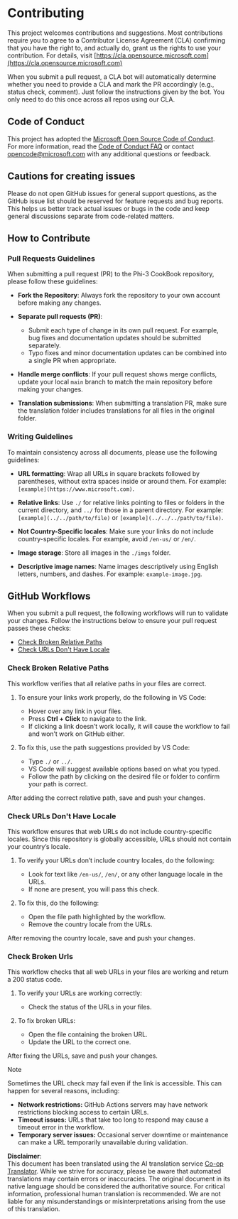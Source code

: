 <!--
CO_OP_TRANSLATOR_METADATA:
{
  "original_hash": "90d0d072cf26ccc1f271a580d3e45d70",
  "translation_date": "2025-07-09T18:54:16+00:00",
  "source_file": "CONTRIBUTING.md",
  "language_code": "en"
}
-->
# Contributing

This project welcomes contributions and suggestions. Most contributions require you to agree to a Contributor License Agreement (CLA) confirming that you have the right to, and actually do, grant us the rights to use your contribution. For details, visit [https://cla.opensource.microsoft.com](https://cla.opensource.microsoft.com)

When you submit a pull request, a CLA bot will automatically determine whether you need to provide a CLA and mark the PR accordingly (e.g., status check, comment). Just follow the instructions given by the bot. You only need to do this once across all repos using our CLA.

## Code of Conduct

This project has adopted the [Microsoft Open Source Code of Conduct](https://opensource.microsoft.com/codeofconduct/).  
For more information, read the [Code of Conduct FAQ](https://opensource.microsoft.com/codeofconduct/faq/) or contact [opencode@microsoft.com](mailto:opencode@microsoft.com) with any additional questions or feedback.

## Cautions for creating issues

Please do not open GitHub issues for general support questions, as the GitHub issue list should be reserved for feature requests and bug reports. This helps us better track actual issues or bugs in the code and keep general discussions separate from code-related matters.

## How to Contribute

### Pull Requests Guidelines

When submitting a pull request (PR) to the Phi-3 CookBook repository, please follow these guidelines:

- **Fork the Repository**: Always fork the repository to your own account before making any changes.

- **Separate pull requests (PR)**:
  - Submit each type of change in its own pull request. For example, bug fixes and documentation updates should be submitted separately.
  - Typo fixes and minor documentation updates can be combined into a single PR when appropriate.

- **Handle merge conflicts**: If your pull request shows merge conflicts, update your local `main` branch to match the main repository before making your changes.

- **Translation submissions**: When submitting a translation PR, make sure the translation folder includes translations for all files in the original folder.

### Writing Guidelines

To maintain consistency across all documents, please use the following guidelines:

- **URL formatting**: Wrap all URLs in square brackets followed by parentheses, without extra spaces inside or around them. For example: `[example](https://www.microsoft.com)`.

- **Relative links**: Use `./` for relative links pointing to files or folders in the current directory, and `../` for those in a parent directory. For example: `[example](../../path/to/file)` or `[example](../../../path/to/file)`.

- **Not Country-Specific locales**: Make sure your links do not include country-specific locales. For example, avoid `/en-us/` or `/en/`.

- **Image storage**: Store all images in the `./imgs` folder.

- **Descriptive image names**: Name images descriptively using English letters, numbers, and dashes. For example: `example-image.jpg`.

## GitHub Workflows

When you submit a pull request, the following workflows will run to validate your changes. Follow the instructions below to ensure your pull request passes these checks:

- [Check Broken Relative Paths](../..)
- [Check URLs Don't Have Locale](../..)

### Check Broken Relative Paths

This workflow verifies that all relative paths in your files are correct.

1. To ensure your links work properly, do the following in VS Code:
    - Hover over any link in your files.
    - Press **Ctrl + Click** to navigate to the link.
    - If clicking a link doesn’t work locally, it will cause the workflow to fail and won’t work on GitHub either.

1. To fix this, use the path suggestions provided by VS Code:
    - Type `./` or `../`.
    - VS Code will suggest available options based on what you typed.
    - Follow the path by clicking on the desired file or folder to confirm your path is correct.

After adding the correct relative path, save and push your changes.

### Check URLs Don't Have Locale

This workflow ensures that web URLs do not include country-specific locales. Since this repository is globally accessible, URLs should not contain your country’s locale.

1. To verify your URLs don’t include country locales, do the following:

    - Look for text like `/en-us/`, `/en/`, or any other language locale in the URLs.
    - If none are present, you will pass this check.

1. To fix this, do the following:
    - Open the file path highlighted by the workflow.
    - Remove the country locale from the URLs.

After removing the country locale, save and push your changes.

### Check Broken Urls

This workflow checks that all web URLs in your files are working and return a 200 status code.

1. To verify your URLs are working correctly:
    - Check the status of the URLs in your files.

2. To fix broken URLs:
    - Open the file containing the broken URL.
    - Update the URL to the correct one.

After fixing the URLs, save and push your changes.

> [!NOTE]
>
> Sometimes the URL check may fail even if the link is accessible. This can happen for several reasons, including:
>
> - **Network restrictions:** GitHub Actions servers may have network restrictions blocking access to certain URLs.
> - **Timeout issues:** URLs that take too long to respond may cause a timeout error in the workflow.
> - **Temporary server issues:** Occasional server downtime or maintenance can make a URL temporarily unavailable during validation.

**Disclaimer**:  
This document has been translated using the AI translation service [Co-op Translator](https://github.com/Azure/co-op-translator). While we strive for accuracy, please be aware that automated translations may contain errors or inaccuracies. The original document in its native language should be considered the authoritative source. For critical information, professional human translation is recommended. We are not liable for any misunderstandings or misinterpretations arising from the use of this translation.
